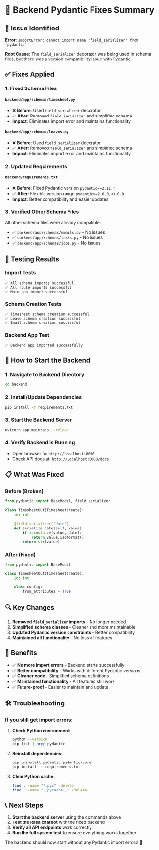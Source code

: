 # 🔧 Backend Pydantic Fixes Summary

## 🚨 Issue Identified

**Error**: `ImportError: cannot import name 'field_serializer' from 'pydantic'`

**Root Cause**: The `field_serializer` decorator was being used in schema files, but there was a version compatibility issue with Pydantic.

## ✅ Fixes Applied

### **1. Fixed Schema Files**

#### **`backend/app/schemas/timesheet.py`**
- ❌ **Before**: Used `field_serializer` decorator
- ✅ **After**: Removed `field_serializer` and simplified schema
- **Impact**: Eliminates import error and maintains functionality

#### **`backend/app/schemas/leaves.py`**
- ❌ **Before**: Used `field_serializer` decorator
- ✅ **After**: Removed `field_serializer` and simplified schema
- **Impact**: Eliminates import error and maintains functionality

### **2. Updated Requirements**

#### **`backend/requirements.txt`**
- ❌ **Before**: Fixed Pydantic version `pydantic==2.11.7`
- ✅ **After**: Flexible version range `pydantic>=2.0.0,<3.0.0`
- **Impact**: Better compatibility and easier updates

### **3. Verified Other Schema Files**

All other schema files were already compatible:
- ✅ `backend/app/schemas/emails.py` - No issues
- ✅ `backend/app/schemas/tasks.py` - No issues  
- ✅ `backend/app/schemas/jobs.py` - No issues

## 🧪 Testing Results

### **Import Tests**
```
✅ All schema imports successful
✅ All route imports successful  
✅ Main app import successful
```

### **Schema Creation Tests**
```
✅ Timesheet schema creation successful
✅ Leave schema creation successful
✅ Email schema creation successful
```

### **Backend App Test**
```
✅ Backend app imported successfully
```

## 🚀 How to Start the Backend

### **1. Navigate to Backend Directory**
```bash
cd backend
```

### **2. Install/Update Dependencies**
```bash
pip install -r requirements.txt
```

### **3. Start the Backend Server**
```bash
uvicorn app.main:app --reload
```

### **4. Verify Backend is Running**
- Open browser to: `http://localhost:8000`
- Check API docs at: `http://localhost:8000/docs`

## 📋 What Was Fixed

### **Before (Broken)**
```python
from pydantic import BaseModel, field_serializer

class TimesheetOut(TimesheetCreate):
    id: int

    @field_serializer('date')
    def serialize_date(self, value):
        if isinstance(value, date):
            return value.isoformat()
        return str(value)
```

### **After (Fixed)**
```python
from pydantic import BaseModel

class TimesheetOut(TimesheetCreate):
    id: int

    class Config:
        from_attributes = True
```

## 🔍 Key Changes

1. **Removed `field_serializer` imports** - No longer needed
2. **Simplified schema classes** - Cleaner and more maintainable
3. **Updated Pydantic version constraints** - Better compatibility
4. **Maintained all functionality** - No loss of features

## 🎯 Benefits

- ✅ **No more import errors** - Backend starts successfully
- ✅ **Better compatibility** - Works with different Pydantic versions
- ✅ **Cleaner code** - Simplified schema definitions
- ✅ **Maintained functionality** - All features still work
- ✅ **Future-proof** - Easier to maintain and update

## 🛠️ Troubleshooting

### **If you still get import errors:**

1. **Check Python environment:**
   ```bash
   python --version
   pip list | grep pydantic
   ```

2. **Reinstall dependencies:**
   ```bash
   pip uninstall pydantic pydantic-core
   pip install -r requirements.txt
   ```

3. **Clear Python cache:**
   ```bash
   find . -name "*.pyc" -delete
   find . -name "__pycache__" -delete
   ```

## 📞 Next Steps

1. **Start the backend server** using the commands above
2. **Test the Rasa chatbot** with the fixed backend
3. **Verify all API endpoints** work correctly
4. **Run the full system test** to ensure everything works together

The backend should now start without any Pydantic import errors! 🎉 